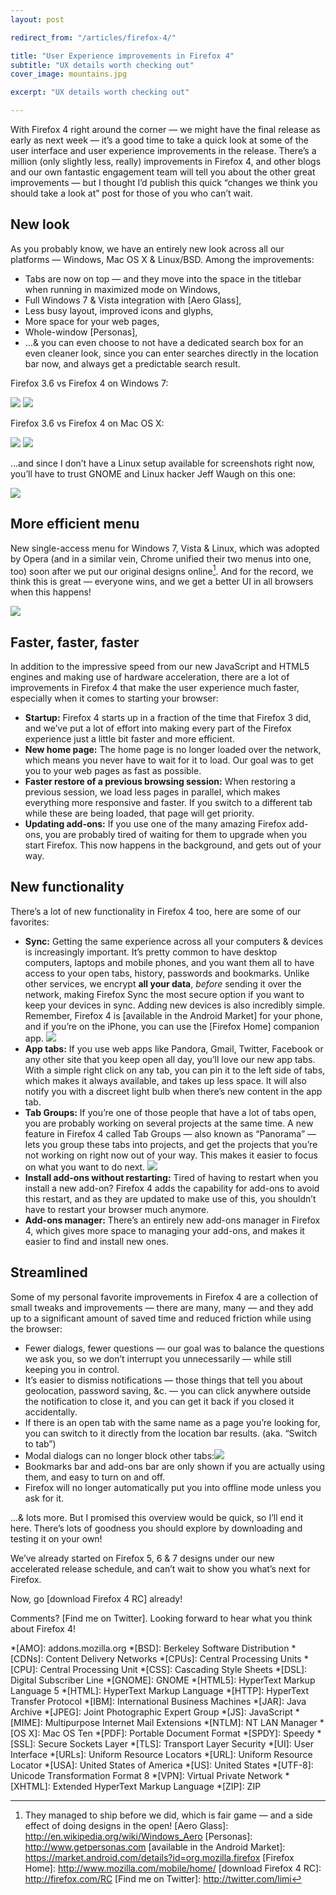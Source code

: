 ```yaml
---
layout: post

redirect_from: "/articles/firefox-4/"

title: "User Experience improvements in Firefox 4"
subtitle: "UX details worth checking out"
cover_image: mountains.jpg

excerpt: "UX details worth checking out"

---
```


With Firefox 4 right around the corner — we might have the final release as early as next week — it’s a good time to take a quick look at some of the user interface and user experience improvements in the release. There’s a million (only slightly less, really) improvements in Firefox 4, and other blogs and our own fantastic engagement team will tell you about the other great improvements — but I thought I’d publish this quick “changes we think you should take a look at” post for those of you who can’t wait.

## New look

As you probably know, we have an entirely new look across all our platforms — Windows, Mac OS X & Linux/BSD. Among the improvements:

*   Tabs are now on top — and they move into the space in the titlebar when running in maximized mode on Windows,
*   Full Windows 7 & Vista integration with [Aero Glass],
*   Less busy layout, improved icons and glyphs,
*   More space for your web pages,
*   Whole-window [Personas],
*   …& you can even choose to not have a dedicated search box for an even cleaner look, since you can enter searches directly in the location bar now, and always get a predictable search result.

Firefox 3.6 vs Firefox 4 on Windows 7:

![](/media/firefox-3.6-win.png)
![](/media/firefox-4-win.png)

Firefox 3.6 vs Firefox 4 on Mac OS X:

![](/media/firefox-3.6-mac.png)
![](/media/firefox-4-mac.png)

…and since I don’t have a Linux setup available for screenshots right now, you’ll have to trust GNOME and Linux hacker Jeff Waugh on this one:

![](/media/jdub-on-firefox-4.png)

## More efficient menu

New single-access menu for Windows 7, Vista & Linux, which was adopted by Opera (and in a similar vein, Chrome unified their two menus into one, too) soon after we put our original designs online[^1]. And for the record, we think this is great — everyone wins, and we get a better UI in all browsers when this happens!

![](/media/firefox-menu.png)

## Faster, faster, faster

In addition to the impressive speed from our new JavaScript and HTML5 engines and making use of hardware acceleration, there are a lot of improvements in Firefox 4 that make the user experience much faster, especially when it comes to starting your browser:

*   **Startup:** Firefox 4 starts up in a fraction of the time that Firefox 3 did, and we’ve put a lot of effort into making every part of the Firefox experience just a little bit faster and more efficient.
*   **New home page:** The home page is no longer loaded over the network, which means you never have to wait for it to load. Our goal was to get you to your web pages as fast as possible.
*   **Faster restore of a previous browsing session:** When restoring a previous session, we load less pages in parallel, which makes everything more responsive and faster. If you switch to a different tab while these are being loaded, that page will get priority.
*   **Updating add-ons:** If you use one of the many amazing Firefox add-ons, you are probably tired of waiting for them to upgrade when you start Firefox. This now happens in the background, and gets out of your way.

## New functionality

There’s a lot of new functionality in Firefox 4 too, here are some of our favorites:

*   **Sync:** Getting the same experience across all your computers & devices is increasingly important. It’s pretty common to have desktop computers, laptops and mobile phones, and you want them all to have access to your open tabs, history, passwords and bookmarks. Unlike other services, we encrypt **all your data**, *before* sending it over the network, making Firefox Sync the most secure option if you want to keep your devices in sync. Adding new devices is also incredibly simple. Remember, Firefox 4 is [available in the Android Market] for your phone, and if you’re on the iPhone, you can use the [Firefox Home] companion app.
![](/media/app-tabs-firefox-4.png)
* **App tabs:** If you use web apps like Pandora, Gmail, Twitter, Facebook or any other site that you keep open all day, you’ll love our new app tabs. With a simple right click on any tab, you can pin it to the left side of tabs, which makes it always available, and takes up less space. It will also notify you with a discreet light bulb when there’s new content in the app tab.
*   **Tab Groups:** If you’re one of those people that have a lot of tabs open, you are probably working on several projects at the same time. A new feature in Firefox 4 called Tab Groups — also known as “Panorama” — lets you group these tabs into projects, and get the projects that you’re not working on right now out of your way. This makes it easier to focus on what you want to do next.
![](/media/restartless-install.png)
* **Install add-ons without restarting:** Tired of having to restart when you install a new add-on? Firefox 4 adds the capability for add-ons to avoid this restart, and as they are updated to make use of this, you shouldn’t have to restart your browser much anymore.
*   **Add-ons manager:** There’s an entirely new add-ons manager in Firefox 4, which gives more space to managing your add-ons, and makes it easier to find and install new ones.

## Streamlined

Some of my personal favorite improvements in Firefox 4 are a collection of small tweaks and improvements — there are many, many — and they add up to a significant amount of saved time and reduced friction while using the browser:

*   Fewer dialogs, fewer questions — our goal was to balance the questions we ask you, so we don’t interrupt you unnecessarily — while still keeping you in control.
*   It’s easier to dismiss notifications — those things that tell you about geolocation, password saving, &c. — you can click anywhere outside the notification to close it, and you can get it back if you closed it accidentally.
*   If there is an open tab with the same name as a page you’re looking for, you can switch to it directly from the location bar results. (aka. “Switch to tab”)
*   Modal dialogs can no longer block other tabs:![](/media/inline-js-dialog.png)
*   Bookmarks bar and add-ons bar are only shown if you are actually using them, and easy to turn on and off.
*   Firefox will no longer automatically put you into offline mode unless you ask for it.

…& lots more. But I promised this overview would be quick, so I’ll end it here. There’s lots of goodness you should explore by downloading and testing it on your own!

We’ve already started on Firefox 5, 6 & 7 designs under our new accelerated release schedule, and can’t wait to show you what’s next for Firefox.

Now, go [download Firefox 4 RC] already!

Comments? [Find me on Twitter]. Looking forward to hear what you think about Firefox 4!

[^1]: They managed to ship before we did, which is fair game — and a side effect of doing designs in the open!
[Aero Glass]: http://en.wikipedia.org/wiki/Windows_Aero
[Personas]: http://www.getpersonas.com
[available in the Android Market]: https://market.android.com/details?id=org.mozilla.firefox
[Firefox Home]: http://www.mozilla.com/mobile/home/
[download Firefox 4 RC]: http://firefox.com/RC
[Find me on Twitter]: http://twitter.com/limi

*[AMO]: addons.mozilla.org
*[BSD]: Berkeley Software Distribution
*[CDNs]: Content Delivery Networks
*[CPUs]: Central Processing Units
*[CPU]: Central Processing Unit
*[CSS]: Cascading Style Sheets
*[DSL]: Digital Subscriber Line
*[GNOME]: GNOME
*[HTML5]: HyperText Markup Language 5
*[HTML]: HyperText Markup Language
*[HTTP]: HyperText Transfer Protocol
*[IBM]: International Business Machines
*[JAR]: Java Archive
*[JPEG]: Joint Photographic Expert Group
*[JS]: JavaScript
*[MIME]: Multipurpose Internet Mail Extensions
*[NTLM]: NT LAN Manager
*[OS X]: Mac OS Ten
*[PDF]: Portable Document Format
*[SPDY]: Speedy
*[SSL]: Secure Sockets Layer
*[TLS]: Transport Layer Security
*[UI]: User Interface
*[URLs]: Uniform Resource Locators
*[URL]: Uniform Resource Locator
*[USA]: United States of America
*[US]: United States
*[UTF-8]: Unicode Transformation Format 8
*[VPN]: Virtual Private Network
*[XHTML]: Extended HyperText Markup Language
*[ZIP]: ZIP
